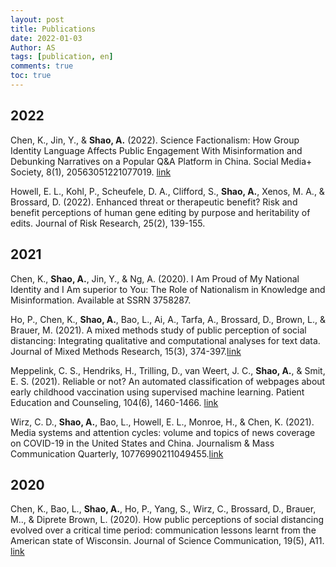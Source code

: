 ```yaml
---
layout: post
title: Publications
date: 2022-01-03
Author: AS 
tags: [publication, en]
comments: true
toc: true
---
```


## 2022  
Chen, K., Jin, Y., & **Shao, A.** (2022). Science Factionalism: How Group Identity Language Affects Public Engagement With Misinformation and Debunking Narratives on a Popular Q&A Platform in China. Social Media+ Society, 8(1), 20563051221077019. [link](https://journals.sagepub.com/doi/pdf/10.1177/20563051221077019/ "2022 paper link1")  


Howell, E. L., Kohl, P., Scheufele, D. A., Clifford, S., **Shao, A.**, Xenos, M. A., & Brossard, D. (2022). Enhanced threat or therapeutic benefit? Risk and benefit perceptions of human gene editing by purpose and heritability of edits. Journal of Risk Research, 25(2), 139-155.  


## 2021  
Chen, K., **Shao, A.**, Jin, Y., & Ng, A. (2020). I Am Proud of My National Identity and I Am superior to You: The Role of Nationalism in Knowledge and Misinformation. Available at SSRN 3758287.


Ho, P., Chen, K., **Shao, A.**, Bao, L., Ai, A., Tarfa, A., Brossard, D., Brown, L., & Brauer, M. (2021). A mixed methods study of public perception of social distancing: Integrating qualitative and computational analyses for text data. Journal of Mixed Methods Research, 15(3), 374-397.[link](https://journals.sagepub.com/doi/pdf/10.1177/15586898211020862/ "2021 paper link3")  


Meppelink, C. S., Hendriks, H., Trilling, D., van Weert, J. C., **Shao, A.**, & Smit, E. S. (2021). Reliable or not? An automated classification of webpages about early childhood vaccination using supervised machine learning. Patient Education and Counseling, 104(6), 1460-1466. [link](https://www.sciencedirect.com/science/article/pii/S0738399120306376/ "2021 paper link2")  


Wirz, C. D., **Shao, A.**, Bao, L., Howell, E. L., Monroe, H., & Chen, K. (2021). Media systems and attention cycles: volume and topics of news coverage on COVID-19 in the United States and China. Journalism & Mass Communication Quarterly, 10776990211049455.[link](https://journals.sagepub.com/doi/pdf/10.1177/10776990211049455/ "2021 paper link4")  




## 2020  
Chen, K., Bao, L., **Shao, A.**, Ho, P., Yang, S., Wirz, C., Brossard, D., Brauer, M.., & Diprete Brown, L. (2020). How public perceptions of social distancing evolved over a critical time period: communication lessons learnt from the American state of Wisconsin. Journal of Science Communication, 19(5), A11. [link](https://jcom.sissa.it/archive/19/05/JCOM_1905_2020_A11/ "2020 paper link")  


